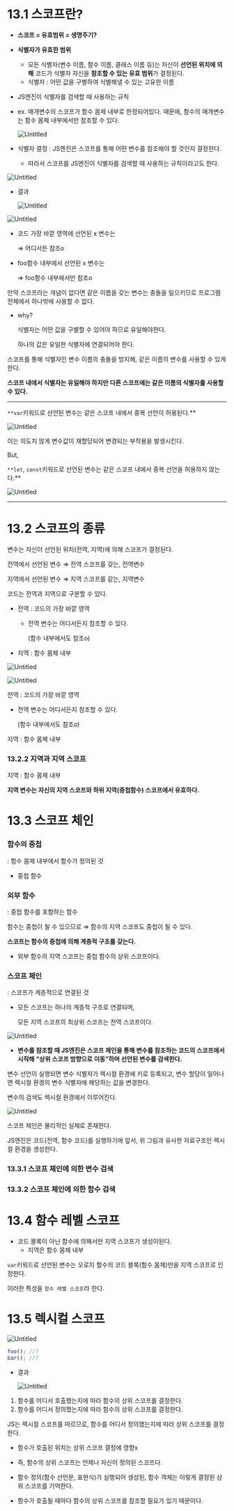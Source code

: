 

# 13.1 스코프란?

- **스코프 = 유효범위 = 생명주기?**
- **식별자가 유효한 범위**
    - 모든 식별자(변수 이름, 함수 이름, 클래스 이름 등)는 자신이 **선언된 위치에 의해** 코드가 식별자 자신을 **참조할 수 있는 유효 범위**가 결정된다.
    - 식별자 : 어떤 값을 구별하여 식별해낼 수 있는 고유한 이름
- JS엔진이 식별자를 검색할 때 사용하는 규칙

- ex. 매개변수의 스코프가 함수 몸체 내부로 한정되어있다.
때문에, 함수의 매개변수는 함수 몸체 내부에서만 참조할 수 있다.
    
    ![Untitled](https://s3-us-west-2.amazonaws.com/secure.notion-static.com/acc90c6a-a439-45fd-97ec-e47b8075fba4/Untitled.png)
    

- 식별자 결정 : JS엔진은 스코프를 통해 어떤 변수를 참조해야 할 것인지 결정한다.
    - 따라서 스코프를 JS엔진이 식별자를 검색할 때 사용하는 규칙이라고도 한다.

![Untitled](https://s3-us-west-2.amazonaws.com/secure.notion-static.com/6ed14239-48d6-4886-9fd3-ee5181f2dc21/Untitled.png)

- 결과
    
    ![Untitled](https://s3-us-west-2.amazonaws.com/secure.notion-static.com/ff4fa7fb-2789-41ef-98ae-9dd92c862f05/Untitled.png)
    

![Untitled](https://s3-us-west-2.amazonaws.com/secure.notion-static.com/297c2d88-fbfe-42de-8e3d-91d77838587c/Untitled.png)

- 코드 가장 바깥 영역에 선언된 x 변수는
    
    ⇒ 어디서든 참조o
    
- foo함수 내부에서 선언된 x 변수는
    
    ⇒ foo함수 내부에서만 참조o
    

만약 스코프라는 개념이 없다면 같은 이름을 갖는 변수는 충돌을 일으키므로 프로그램 전체에서 하나밖에 사용할 수 없다.

- why?
    
    식별자는 어떤 값을 구별할 수 있어야 하므로 유일해야한다.
    
    하나의 값은 유일한 식별자에 연결되어야 한다.
    

스코프를 통해 식별자인 변수 이름의 충돌을 방지해, 같은 이름의 변수를 사용할 수 있게 한다.

**스코프 내에서 식별자는 유일해야 하지만 다른 스코프에는 같은 이름의 식별자를 사용할 수 있다.**

---

`**var`키워드로 선언된 변수는 같은 스코프 내에서 중복 선언이 허용된다.**

![Untitled](https://s3-us-west-2.amazonaws.com/secure.notion-static.com/6290f11b-797e-4d30-8d2e-4366cba1d855/Untitled.png)

이는 의도치 않게 변수값이 재할당되어 변경되는 부작용을 발생시킨다.

But,

`**let`, `const`키워드로 선언된 변수는 같은 스코프 내에서 중복 선언을 허용하지 않는다.**

![Untitled](https://s3-us-west-2.amazonaws.com/secure.notion-static.com/14d79696-d0cf-44f7-8a2c-d4feb7dc25e1/Untitled.png)

---

# 13.2 스코프의 종류

변수는 자신이 선언된 위치(전역, 지역)에 의해 스코프가 결정된다.

전역에서 선언된 변수 ⇒ 전역 스코프를 갖는, 전역변수

지역에서 선언된 변수 ⇒ 지역 스코프를 같는, 지역변수

코드는 전역과 지역으로 구분할 수 있다.

- 전역 : 코드의 가장 바깥 영역
    - 전역 변수는 어디서든지 참조할 수 있다.
        
        (함수 내부에서도 참조o)
        
- 지역 : 함수 몸체 내부

![Untitled](https://s3-us-west-2.amazonaws.com/secure.notion-static.com/2cba1da4-0ebe-423e-9e38-e081e0190177/Untitled.png)

![Untitled](https://s3-us-west-2.amazonaws.com/secure.notion-static.com/8556b553-6f32-452c-b996-fc7a04e89c8b/Untitled.png)

전역 : 코드의 가장 바깥 영역

- 전역 변수는 어디서든지 참조할 수 있다.
    
    (함수 내부에서도 참조o)
    

지역 : 함수 몸체 내부

### 13.2.2 지역과 지역 스코프

지역 : 함수 몸체 내부

**지역 변수는 자신의 지역 스코프와 하위 지역(중첩함수) 스코프에서 유효하다.**

# 13.3 스코프 체인

### 함수의 중첩

: 함수 몸체 내부에서 함수가 정의된 것

- 중첩 함수

### 외부 함수

: 중첩 함수를 포함하는 함수

함수는 중첩이 될 수 있으므로 ⇒ 함수의 지역 스코프도 중첩이 될 수 있다.

**스코프는 함수의 중첩에 의해 계층적 구조를 갖는다.**

- 외부 함수의 지역 스코프는 중첩 함수의 상위 스코프이다.

### 스코프 체인

: 스코프가 계층적으로 연결된 것

- 모든 스코프는 하나의 계층적 구조로 연결되며,
    
    모든 지역 스코프의 최상위 스코프는 전역 스코프이다.
    

![Untitled](https://s3-us-west-2.amazonaws.com/secure.notion-static.com/0f1cb008-1d28-4c55-be0f-44eb0c000bf5/Untitled.png)

- **변수를 참조할 때 JS엔진은 스코프 체인을 통해 변수를 참조하는 코드의 스코프에서 시작해 “상위 스코프 방향으로 이동”하며 선언된 변수를 검색한다.**

변수 선언이 실행되면 변수 식별자가 렉시컬 환경에 키로 등록되고, 변수 할당이 일어나면 렉시컬 환경의 변수 식별자에 해당하는 값을 변경한다.

변수의 검색도 렉시컬 환경에서 이루어진다.

![Untitled](https://s3-us-west-2.amazonaws.com/secure.notion-static.com/8f570171-4ef9-4f93-9dd3-702167e48235/Untitled.png)

스코프 체인은 물리적인 실체로 존재한다.

JS엔진은 코드(전역, 함수 코드)를 실행하기에 앞서, 위 그림과 유사한 자료구조인 렉시컬 환경을 생성한다.

### 13.3.1 스코프 체인에 의한 변수 검색

### 13.3.2 스코프 체인에 의한 함수 검색

# 13.4 함수 레벨 스코프

- 코드 블록이 아닌 함수에 의해서만 지역 스코프가 생성이된다.
    - 지역은 함수 몸체 내부

`var`키워드로 선언된 변수는 오로지 함수의 코드 블록(함수 몸체)만을 지역 스코프로 인정한다.

이러한 특성을 `함수 레벨 스코프`라 한다.

# 13.5 렉시컬 스코프

![Untitled](https://s3-us-west-2.amazonaws.com/secure.notion-static.com/76fca910-91ef-49a5-bcc7-767c42dc9d50/Untitled.png)

```jsx
foo(); //?
bar(); //?
```

- 결과
    
    ![Untitled](https://s3-us-west-2.amazonaws.com/secure.notion-static.com/1cba6dab-854d-47e9-96dd-bcff2545dd18/Untitled.png)
    
1. 함수를 어디서 호출했는지에 따라 함수의 상위 스코프를 결정한다.
2. 함수를 어디서 정의했는지에 따라 함수의 상위 스코프를 결정한다.

JS는 렉시컬 스코프를 따르므로, 함수를 어디서 정의했는지에 따라 상위 스코프를 결정한다.

- 함수가 호출된 위치는 상위 스코프 결정에 영향x
- 즉, 함수의 상위 스코프는 언제나 자신이 정의된 스코프다.

- 함수 정의(함수 선언문, 표현식)가 실행되어 생성된, 함수 객체는 이렇게 결정된 상위 스코프를 기억한다.
- 함수가 호출될 때마다 함수의 상위 스코프를 참조할 필요가 있기 때문이다.